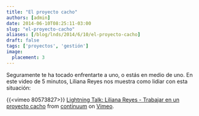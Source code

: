 ```yaml
---
title: "El proyecto cacho"
authors: [admin]
date: 2014-06-10T08:25:11-03:00
slug: "el-proyecto-cacho"
aliases: [/blog/lnds/2014/6/10/el-proyecto-cacho]
draft: false
tags: ['proyectos', 'gestión']
image:
  placement: 3
---
```


Seguramente te ha tocado enfrentarte a uno, o estás en medio de uno.
En este video de 5 minutos, Liliana Reyes nos muestra como lidiar con
esta situación:

{{<vimeo 80573827>}}
[Lightning Talk: Liliana Reyes - Trabajar en un proyecto
cacho](http://vimeo.com/80573827) from
[continuum](http://vimeo.com/continuumvideos) on
[Vimeo](https://vimeo.com).
